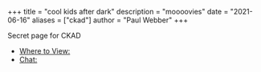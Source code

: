+++
title = "cool kids after dark"
description = "moooovies"
date = "2021-06-16"
aliases = ["ckad"]
author = "Paul Webber"
+++

Secret page for CKAD

* [Where to View:](https://s.kast.live/g/9da8ll3kwkh)
* [Chat:](https://meet.jit.si/UAFSA)





